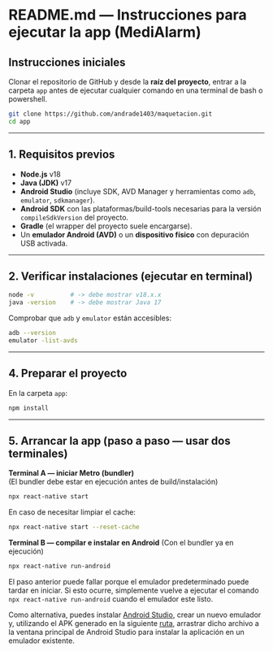 # README.md — Instrucciones para ejecutar la app (MediAlarm)

## Instrucciones iniciales
Clonar el repositorio de GitHub y desde la **raíz del proyecto**, entrar a la carpeta `app` antes de ejecutar cualquier comando en una terminal de bash o powershell.

```bash
git clone https://github.com/andrade1403/maquetacion.git
cd app
```

---

## 1. Requisitos previos
- **Node.js** v18
- **Java (JDK)** v17
- **Android Studio** (incluye SDK, AVD Manager y herramientas como `adb`, `emulator`, `sdkmanager`).
- **Android SDK** con las plataformas/build-tools necesarias para la versión `compileSdkVersion` del proyecto.
- **Gradle** (el wrapper del proyecto suele encargarse).
- Un **emulador Android (AVD)** o un **dispositivo físico** con depuración USB activada.

---

## 2. Verificar instalaciones (ejecutar en terminal)
```bash
node -v          # -> debe mostrar v18.x.x
java -version    # -> debe mostrar Java 17
```

Comprobar que `adb` y `emulator` están accesibles:
```bash
adb --version
emulator -list-avds
```

---

## 4. Preparar el proyecto
En la carpeta `app`:
```bash
npm install
```

---

## 5. Arrancar la app (paso a paso — **usar dos terminales**)

**Terminal A — iniciar Metro (bundler)**  
(El bundler debe estar en ejecución antes de build/instalación)
```bash
npx react-native start
```
En caso de necesitar limpiar el cache:
```bash
npx react-native start --reset-cache
```

**Terminal B — compilar e instalar en Android**
(Con el bundler ya en ejecución)
```bash
npx react-native run-android
```

El paso anterior puede fallar porque el emulador predeterminado puede tardar en iniciar. Si esto ocurre, simplemente vuelve a ejecutar el comando `npx react-native run-android` cuando el emulador este listo.

Como alternativa, puedes instalar [Android Studio](https://developer.android.com/studio?hl=es-419), crear un nuevo emulador y, utilizando el APK generado en la siguiente [ruta](https://uniandes-my.sharepoint.com/:u:/g/personal/d_andrades_uniandes_edu_co/EQA5X8xB205OiHvZpo6Wc5UBesOBR3cbEc-EvHMu_3nIcA), arrastrar dicho archivo a la ventana principal de Android Studio para instalar la aplicación en un emulador existente.
